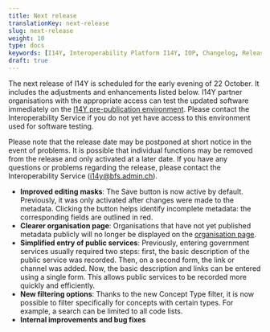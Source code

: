 ```yaml
---
title: Next release
translationKey: next-release
slug: next-release
weight: 10
type: docs
keywords: [I14Y, Interoperability Platform I14Y, IOP, Changelog, Releases, Versions, Software Development]
draft: true
---
```


The next release of I14Y is scheduled for the early evening of 22 October. It includes the adjustments and enhancements listed below. I14Y partner organisations with the appropriate access can test the updated software immediately on the [I14Y pre-publication environment](https://input.i14y-a.admin.ch). Please contact the Interoperability Service if you do not yet have access to this environment used for software testing.
 
Please note that the release date may be postponed at short notice in the event of problems. It is possible that individual functions may be removed from the release and only activated at a later date. If you have any questions or problems regarding the release, please contact the Interoperability Service ([i14y@bfs.admin.ch](mailto:i14y@bfs.admin.ch)).

- **Improved editing masks**: The Save button is now active by default. Previously, it was only activated after changes were made to the metadata. Clicking the button helps identify incomplete metadata: the corresponding fields are outlined in red. 
- **Clearer organisation page**: Organisations that have not yet published metadata publicly will no longer be displayed on the [organisation page](https://www.i14y.admin.ch/de/organisations).
- **Simplified entry of public services**: Previously, entering government services usually required two steps: first, the basic description of the public service was recorded. Then, on a second form, the link or channel was added. Now, the basic description and links can be entered using a single form. This allows public services to be recorded more quickly and efficiently. 
- **New filtering options**: Thanks to the new Concept Type filter, it is now possible to filter specifically for concepts with certain types. For example, a search can be limited to all code lists. 
- **Internal improvements and bug fixes**